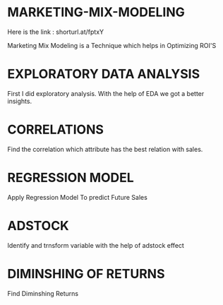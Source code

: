 # MARKETING-MIX-MODELING

Here is the link : shorturl.at/fptxY 

Marketing Mix Modeling is a Technique which helps in Optimizing ROI'S

# EXPLORATORY DATA ANALYSIS

First I did exploratory analysis. With the help of EDA we got a better insights.

# CORRELATIONS

Find the correlation which attribute has the best relation with sales.

# REGRESSION MODEL

Apply Regression Model To predict Future Sales

# ADSTOCK

Identify and trnsform variable with the help of adstock effect 

# DIMINSHING OF RETURNS

Find Diminshing Returns


